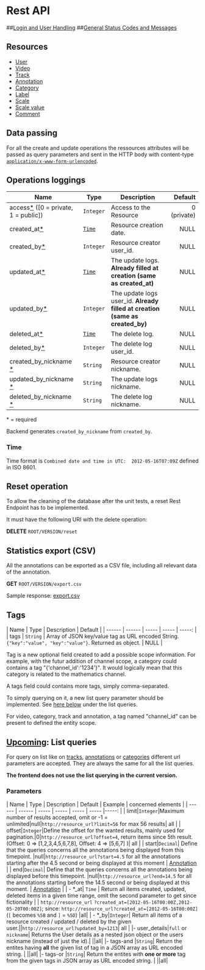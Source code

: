 # Rest API 


##[Login and User Handling](Login-and-User-Handling)
##[General Status Codes and Messages](General-Status-Codes-and-Messages)

## Resources
* [User](rest-user)
* [Video](rest-video)
* [Track](rest-track)
* [Annotation](rest-annotation)
* [Category](rest-category)
* [Label](rest-label)
* [Scale](rest-scale)
* [Scale value](rest-scalevalue)
* [Comment](rest-comment)

## Data passing

For all the create and update operations the ressources attributes will be passed as query parameters and sent in the HTTP body with content-type [`application/x-www-form-urlencoded`](http://en.wikipedia.org/wiki/Application/x-www-form-urlencoded#The_application.2Fx-www-form-urlencoded_type).

## Operations loggings<a name="logging"></a>

| Name | Type | Description | Default |
| ------ | ----- | ----- | -----: |
|  access[\*](#required) ([0 = private, 1 = public])  |  `Integer` | Access to the Resource | 0 (private) |
| created_at[\*](#required)  |  [`Time`](#time)   | Resource creation date. | NULL |
| created_by[\*](#required)  |  `Integer`| Resource creator user_id. | NULL |
| updated_at[\*](#required)  | [`Time`](#time) | The update logs. **Already filled at creation (same as created_at)**| NULL |
| updated_by[\*](#required)  |  `Integer` | The update logs user_id. **Already filled at creation (same as created_by)** | NULL |
| deleted_at[\*](#required)  | [`Time`](#time)  | The delete log. | NULL |
| deleted_by[\*](#required)  |  `Integer`| The delete log user_id. | NULL |
| created_by_nickname [\*](#required)  |  `String`| Resource creator nickname. | NULL |
| updated_by_nickname [\*](#required)  |  `String` | The update logs nickname. | NULL |
| deleted_by_nickname [\*](#required)  |  `String`| The delete log nickname. | NULL |

<a name="required">* = required</a>

Backend generates `created_by_nickname` from `created_by`.


### Time<a name="time"></a>

Time format is `Combined date and time in UTC:  2012-05-16T07:09Z` defined in ISO 8601.

## Reset operation

To allow the cleaning of the database after the unit tests, a reset Rest Endpoint has to be implemented. 

It must have the following URI with the delete operation: 

**DELETE** `ROOT/VERSION/reset` 

## Statistics export (CSV)

All the annotations can be exported as a CSV file, including all relevant data of the annotation.

**GET** `ROOT/VERSION/export.csv` 

Sample response:
[export.csv](https://gist.github.com/4619611)

## Tags<a name="tags"></a>

| Name | Type | Description | Default |
| ------ | ------ | ----- | ----- | -----: |
| tags | `String` | Array of JSON key/value tag as URL encoded String. `{"key":"value", "key":"value"}`. Returned as object. | NULL |

Tag is a new optional field created to add a possible scope information. For example, with the futur addition of channel scope, a category could contains a tag "{'channel_id':'1234'}". It would logically mean that this category is related to the mathematics channel. 

A tags field could contains more tags, simply comma-separated. 

To simply querying on it, a new list query parameter should be implemented. See [here below](#wiki-tags-query) under the list queries.

For video, category, track and annotation, a tag named "channel_id" can be present to defined the entity scope.


## [Upcoming](Roadmap): List queries <a name="list-queries"></a>

For query on list like on [tracks](rest-track#getAll), [annotations](rest-annotation#getAll) or [categories](rest-category#wiki-getAll) different url parameters are accepted. They are always the same for all the list queries.

**The frontend does not use the list querying in the current version.** 

### Parameters<a name="listparam"></a>

| Name | Type | Description | Default | Example | concerned elements |
| ------ | ------ | ----- | ----- | ----- | ----- |-----: |
| limit|`Integer`|Maximum number of results accepted, omit or -1 = unlimited|null|`http://resource_url?limit=56` for max 56 results| all |
| offset|`Integer`|Define the offset for the wanted results, mainly used for pagination.|0|`http://resource_url?offset=4`, return items since 5th result.(Offset: 0 => [1,2,3,4,5,6,7,8], Offset: 4 => [5,6,7] )| all |
| start|`Decimal`| Define that the queries concerns all the annotations being displayed from this timepoint. |null|`http://resource_url?start=4.5` for all the annotations starting after the 4.5 second or being displayed at this moment | [Annotation](rest-annotation)  |
| end|`Decimal`| Define that the queries concerns all the annotations being displayed before this timepoint. |null|`http://resource_url?end=14.5` for all the annotations starting before the 14.5 second or being displayed at this moment. | [Annotation](rest-annotation) |
| - *_at| `Time` | Return all items created, updated, deleted items in a given time range, omit the second parameter to get since fictionality   | | `http://resource_url` `?created_at=[2012-05-16T00:00Z,2012-05-20T00:00Z]`; since: `http://resource_url?created_at=[2012-05-16T00:00Z]` (`[` becomes `%5B` and `]` = `%5D`) |all|
| - *_by|`Integer`| Return all items of a resource created / updated / deleted by the given user.||`http://resource_url?updated_by=1213`| all |
|- user_details|`full` or `nickname`| Returns the User details as a nested json object or the users nickname  (instead of just the id).| ||all|
|- tags-and <a name="wiki-tags-query"/>|`String`| Return the entites having **all** the given list of tag  in a JSON array as URL encoded string. | ||all|
|- tags-or |`String`| Return the entites with **one or more** tag from the given tags in JSON array as URL encoded string. | ||all|




